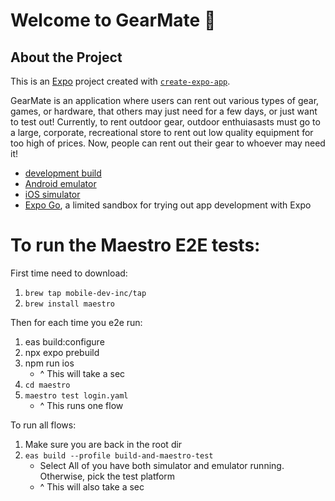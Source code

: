 # Welcome to GearMate 👋

## About the Project

This is an [Expo](https://expo.dev) project created with [`create-expo-app`](https://www.npmjs.com/package/create-expo-app).

GearMate is an application where users can rent out various types of gear, games, or hardware, that others may just need for a few days, or just want to test out! Currently, to rent outdoor gear, outdoor enthuiasasts must go to a large, corporate, recreational store to rent out low quality equipment for too high of prices. Now, people can rent out their gear to whoever may need it!

- [development build](https://docs.expo.dev/develop/development-builds/introduction/)
- [Android emulator](https://docs.expo.dev/workflow/android-studio-emulator/)
- [iOS simulator](https://docs.expo.dev/workflow/ios-simulator/)
- [Expo Go](https://expo.dev/go), a limited sandbox for trying out app development with Expo



# To run the Maestro E2E tests:
First time need to download:
1. `brew tap mobile-dev-inc/tap`
2. `brew install maestro`

Then for each time you e2e run:
1. eas build:configure
2. npx expo prebuild
3. npm run ios
   - ^ This will take a sec
4. `cd maestro`
5. `maestro test login.yaml`
   - ^ This runs one flow

To run all flows:
1. Make sure you are back in the root dir
2. `eas build --profile build-and-maestro-test`
   - Select All of you have both simulator and emulator running. Otherwise, pick the test platform
   - ^ This will also take a sec

